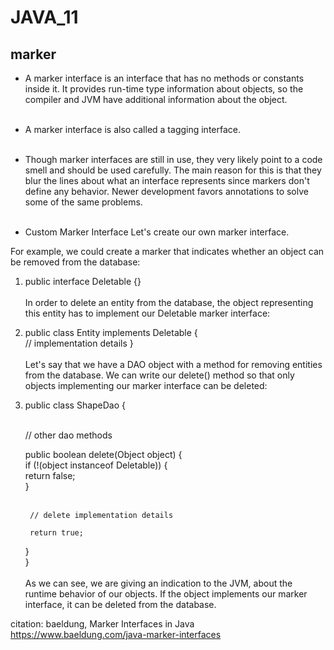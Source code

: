 # JAVA_11

## marker

* A marker interface is an interface that has no methods or constants inside it. It provides run-time type information about objects, so the compiler and JVM have additional information about the object.<br><br>

* A marker interface is also called a tagging interface.<br><br>

* Though marker interfaces are still in use, they very likely point to a code smell and should be used carefully. The main reason for this is that they blur the lines about what an interface represents since markers don't define any behavior. Newer development favors annotations to solve some of the same problems.<br><br>

* Custom Marker Interface
Let's create our own marker interface.

For example, we could create a marker that indicates whether an object can be removed from the database:<br>

  1. public interface Deletable {}<br><br>
In order to delete an entity from the database, the object representing this entity has to implement our Deletable marker interface:<br>

1. public class Entity implements Deletable {<br>
    // implementation details
}<br><br>
Let's say that we have a DAO object with a method for removing entities from the database. We can write our delete() method so that only objects implementing our marker interface can be deleted:<br>

1. public class ShapeDao {<br><br>
 
    // other dao methods
 
    public boolean delete(Object object) {<br>
        if (!(object instanceof Deletable)) {<br>
               return false;<br>
        }<br><br>
 
        // delete implementation details
        
        return true;
    }<br>
}<br><br>
As we can see, we are giving an indication to the JVM, about the runtime behavior of our objects. If the object implements our marker interface, it can be deleted from the database.

citation: baeldung, Marker Interfaces in Java<br>
https://www.baeldung.com/java-marker-interfaces
